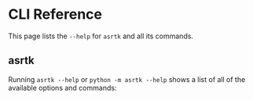 # CLI Reference

This page lists the `--help` for `asrtk` and all its commands.

## asrtk

Running `asrtk --help` or `python -m asrtk --help` shows a list of all of the available options and commands:

<!-- [[[cog
import cog
from asrtk import cli
from click.testing import CliRunner
result = CliRunner().invoke(cli.cli, ["--help"], terminal_width=88)
help = result.output.replace("Usage: cli", "Usage: asrtk")
cog.outl(f"\n```sh\nasrtk --help\n{help.rstrip()}\n```\n")
for command in cli.cli.commands.keys():
    result = CliRunner().invoke(cli.cli, [command, "--help"], terminal_width=88)
    help = result.output.replace("Usage: cli ", "Usage: asrtk ")
    cog.outl(f"## asrtk {command}\n\n```sh\nasrtk {command} --help\n{help.rstrip()}\n```\n")
]]] -->
<!-- [[[end]]] -->
